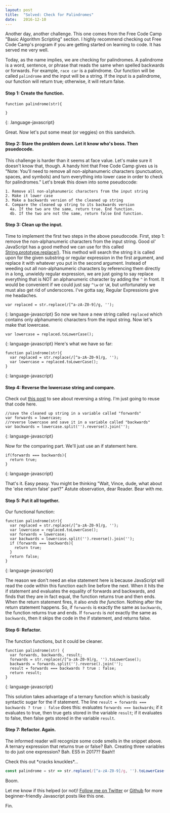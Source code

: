 ```yaml
---
layout: post
title:  "Solved: Check for Palindromes"
date:   2016-12-10
---
```

Another day, another challenge. This one comes from the Free Code Camp "Basic Algorithm Scripting" section. I highly recommend checking out Free Code Camp's program if you are getting started on learning to code. It has served me very well.

Today, as the name implies, we are checking for palindromes. A palindrome is a word, sentence, or phrase that reads the same when spelled backwards or forwards. For example, `race car` is a palindrome.
Our function will be called `palindrome` and the input will be a string. If the input is a palindrome, our function will return true; otherwise, it will return false.

#### Step 1: Create the function.
```
function palindrome(str){

}
```
{: .language-javascript}

Great. Now let's put some meat (or veggies) on this sandwich.

#### Step 2: Stare the problem down. Let it know who's boss. Then psuedocode.
This challenge is harder than it seems at face value. Let's make sure it doesn't know that, though.
A handy hint that Free Code Camp gives us is "Note: You'll need to remove all non-alphanumeric characters (punctuation, spaces, and symbols) and turn everything into lower case in order to check for palindromes."
Let's break this down into some pseudocode:
```
1. Remove all non-alphanumeric characters from the input string
2. Make it lower case
3. Make a backwards version of the cleaned up string
4. Compare the cleaned up string to its backwards version
  4a. If the two are the same, return true. End function.
  4b. If the two are not the same, return false End function.
```

#### Step 3: Clean up the input.
Time to implement the first two steps in the above pseudocode.
First, step 1: remove the non-alphanumeric characters from the input string.
Good ol' JavaScript has a good method we can use for this called [String.prototype.replace()](https://developer.mozilla.org/en-US/docs/Web/JavaScript/Reference/Global_Objects/String/replace). This method will search the string it is called upon for the given substring or regular expression in the first argument, and replace it with whatever you put in the second argument.
Instead of weeding out all non-alphanumeric characters by referencing them directly in a long, unwieldy regular expression, we are just going to say replace everything that is NOT an alphanumeric character by adding the `^` in front. It would be convenient if we could just say `^\w` or `\W`, but unfortunately we must also get rid of underscores. I've gotta say, Regular Expressions give me headaches.

```
var replaced = str.replace(/[^a-zA-Z0-9]/g, '');
```
{: language-javascript}
So now we have a new string called `replaced` which contains only alphanumeric characters from the input string. Now let's make that lowercase.
```
var lowercase = replaced.toLowerCase();
```
{: language-javascript}
Here's what we have so far:
```
function palindrome(str){
  var replaced = str.replace(/[^a-zA-Z0-9]/g, '');
  var lowercase = replaced.toLowerCase();
}
```
{: language-javascript}

#### Step 4: Reverse the lowercase string and compare.
Check out [this post](http://www.vincecampanale.com/jekyll/update/2016/12/08/a-challenge-a-day-reverse-a-string/) to see about reversing a string. I'm just going to reuse that code here.
```
//save the cleaned up string in a variable called "forwards"
var forwards = lowercase;
//reverse lowercase and save it in a variable called "backwards"
var backwards = lowercase.split('').reverse().join('');
```
{: language-javascript}

Now for the comparing part. We'll just use an if statement here.
```
if(forwards === backwards){
  return true;
}
```
{: language-javascript}

That's it. Easy peasy.
You might be thinking "Wait, Vince, dude, what about the 'else return false' part?"
Astute observation, dear Reader. Bear with me.

#### Step 5: Put it all together.
Our functional function:
```
function palindrome(str){
  var replaced = str.replace(/[^a-zA-Z0-9]/g, '');
  var lowercase = replaced.toLowerCase();
  var forwards = lowercase;
  var backwards = lowercase.split('').reverse().join('');
  if (forwards === backwards){
    return true;
  }
  return false;
}
```
{: language-javascript}

The reason we don't need an else statement here is because JavaScript will read the code within this function each line before the next. When it hits the if statement and evaluates the equality of forwards and backwards, and finds that they are in fact equal, the function returns true and then ends. When the return statement fires, it also *ends the function*. Nothing after the return statement happens. So, if `forwards` is exactly the same as `backwards`, the function returns true and ends. If `forwards` is *not* exactly the same as `backwards`, then it skips the code in the if statement, and returns false.

#### Step 6: Refactor.
The function functions, but it could be cleaner.
```
function palindrome(str) {
  var forwards, backwards, result;
  forwards = str.replace(/[^a-zA-Z0-9]/g, '').toLowerCase();
  backwards = forwards.split('').reverse().join('');
  result = forwards === backwards ? true : false;
  return result;
}
```
{: language-javascript}

This solution takes advantage of a ternary function which is basically syntactic sugar for the if statement. The line `result = forwards === backwards ? true : false` does this: evaluates `forwards === backwards`; if it evaluates to true, then true gets stored in the variable `result`; if it evaluates to false, then false gets stored in the variable `result`.


#### Step 7: Refactor. Again.

The informed reader will recognize some code smells in the snippet above. A ternary expression that returns true or false? Bah. Creating three variables to do just one expression? Bah. ES5 in 2017?? Baah!!

Check this out \*cracks knuckles\*...

```javascript
const palindrome = str => str.replace(/[^a-zA-Z0-9]/g, '').toLowerCase() === forwards.split('').reverse().join('');
```

Boom.


Let me know if this helped (or not)! [Follow me on Twitter](https://twitter.com/_vincecampanale) or [Github](https://github.com/vincecampanale) for more beginner-friendly Javascript posts like this one.

Fin.
